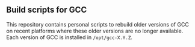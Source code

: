 ## Build scripts for GCC

This repository contains personal scripts to rebuild older versions of GCC
on recent platforms where these older versions are no longer available.
Each version of GCC is installed in `/opt/gcc-X.Y.Z`.
